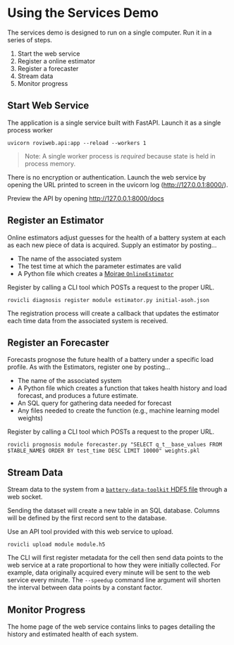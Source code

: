 # Using the Services Demo

The services demo is designed to run on a single computer.
Run it in a series of steps.

1. Start the web service
2. Register a online estimator
3. Register a forecaster
4. Stream data
5. Monitor progress

## Start Web Service

The application is a single service built with FastAPI. Launch it as a single process worker 

```commandline
uvicorn roviweb.api:app --reload --workers 1
```

> Note: A single worker process is _required_ because state is held in process memory.

There is no encryption or authentication. Launch the web service by opening the URL printed to screen in the uvicorn log (http://127.0.0.1:8000/).

Preview the API by opening http://127.0.0.1:8000/docs

## Register an Estimator

Online estimators adjust guesses for the health of a battery system at each as each new piece of data is acquired.
Supply an estimator by posting...

- The name of the associated system
- The test time at which the parameter estimates are valid
- A Python file which creates a [Moirae `OnlineEstimator`](https://rovi-org.github.io/auto-soh/estimators/index.html#online-estimators)

Register by calling a CLI tool which POSTs a request to the proper URL.

```commandline
rovicli diagnosis register module estimator.py initial-asoh.json
```

The registration process will create a callback that updates the estimator each
time data from the associated system is received.

## Register an Forecaster

Forecasts prognose the future health of a battery under a specific load profile.
As with the Estimators, register one by posting...

- The name of the associated system
- A Python file which creates a function that takes health history and load forecast, 
  and produces a future estimate.
- An SQL query for gathering data needed for forecast
- Any files needed to create the function (e.g., machine learning model weights)

Register by calling a CLI tool which POSTs a request to the proper URL.

```commandline
rovicli prognosis module forecaster.py "SELECT q_t__base_values FROM $TABLE_NAME$ ORDER BY test_time DESC LIMIT 10000" weights.pkl
```

## Stream Data

Stream data to the system from a [`battery-data-toolkit` HDF5 file](https://rovi-org.github.io/battery-data-toolkit/user-guide/formats.html#hdf5)
through a web socket.

Sending the dataset will create a new table in an SQL database. Columns will be defined by the first record sent to the database.

Use an API tool provided with this web service to upload.

```commandline
rovicli upload module module.h5
```

The CLI will first register metadata for the cell 
then send data points to the web service at a rate proportional to how they were initially collected.
For example, data originally acquired every minute will be sent to the web service every minute.
The  `--speedup` command line argument will shorten the interval between data points by a constant factor.

## Monitor Progress

The home page of the web service contains links to pages detailing the history and estimated health of each system.
